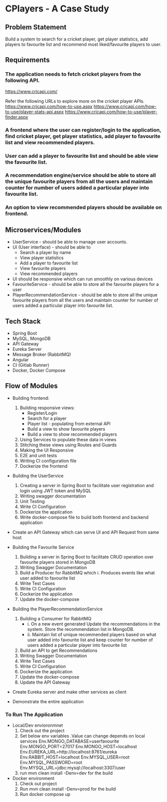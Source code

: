 # CPlayers - A Case Study

## Problem Statement

Build a system to search for a cricket player, get player statistics, add players to favourite list and recommend most liked/favourite players to user.

## Requirements

### The application needs to fetch cricket players from the following API.
https://www.cricapi.com/

Refer the following URLs to explore more on the cricket player APIs.
https://www.cricapi.com/how-to-use.aspx
https://www.cricapi.com/how-to-use/player-stats-api.aspx
https://www.cricapi.com/how-to-use/player-finder.aspx

### A frontend where the user can register/login to the application, find cricket player, get player statistics, add player to favourite list and view recommended players.
### User can add a player to favourite list and should be able view the favourite list.
### A recommendation engine/service should be able to store all the unique favourite players from all the users and maintain counter for number of users added a particular player into favourite list. 
### An option to view recommended players should be available on frontend. 

## Microservices/Modules
- UserService - should be able to manage user accounts.
- UI (User interface) -  should be able to
   - Search a player by name
   - View player statistics
   - Add a player to favourite list
   - View favourite players
   - View recommended players
- UI should be responsive which can run smoothly on various devices 
- FavouriteService - should be able to store all the favourite players for a user
- PlayerRecommendationService - should be able to store all the unique favourite players from all the users and maintain counter for number of users added a particular player into favourite list.

## Tech Stack
- Spring Boot
- MySQL, MongoDB
- API Gateway
- Eureka Server
- Message Broker (RabbitMQ)
- Angular
- CI (Gitlab Runner)
- Docker, Docker Compose

## Flow of Modules

- Building frontend:
   1. Building responsive views:
      - Register/Login
      - Search for a player
      - Player list - populating from external API
      - Build a view to show favourite players
      - Build a view to show recommended players
   2. Using Services to populate these data in views
   3. Stitching these views using Routes and Guards
   4. Making the UI Responsive
   5. E2E and unit tests
   6. Writing CI configuration file
   7. Dockerize the frontend

- Building the UserService
   1. Creating a server in Spring Boot to facilitate user registration and login using JWT token and MySQL
   2. Writing swagger documentation
   3. Unit Testing
   4. Write CI Configuration
   5. Dockerize the application
   6. Write docker-compose file to build both frontend and backend application

- Create an API Gateway which can serve UI and API Request from same host

- Building the Favourite Service
   1. Building a server in Spring Boot to facilitate CRUD operation over favourite players stored in MongoDB
   2. Writing Swagger Documentation
   3. Build a Producer for RabbitMQ which
      i. Produces events like what user added to favourite list
   4. Write Test Cases
   5. Write CI Configuration
   6. Dockerize the application
   7. Update the docker-compose

- Building the PlayerRecommendationService
   1. Building a Consumer for RabbitMQ
      - i. On a new event generated Update the recommendations in the system. Store the recommendation list in MongoDB.
      - ii. Maintain list of unique recommended players based on what user added into favourite list and keep counter for number of users added a particular player into favourite list
   2. Build an API to get Recommendations
   3. Writing Swagger Documentation
   4. Write Test Cases
   5. Write CI Configuration
   6. Dockerize the application
   7. Update the docker-compose
   8. Update the API Gateway

- Create Eureka server and make other services as client

- Demonstrate the entire application
### To Run  The Application
- Local/Dev envioronmnet
   1. Check out the project
   2. Set below env variables .Value can change depends on local services
       Env.MONGO_DATABASE=userfavourite
       Env.MONGO_PORT=27017
       Env.MONGO_HOST=localhost
       Env.EUREKA_URL=http://localhost:8761/eureka
       Env.RABBIT_HOST=localhost
       Env.MYSQL_USER=root
       Env.MYSQL_PASSWORD=root
       Env.MYSQL_URL=jdbc:mysql://localhost:3307/user   
   3. run mvn clean install -Denv=dev for the build
- Docker environment
   1. Check out project
   2. Run mvn clean install -Denv=prod for the build
   3. Run docker compose up
   
   
   
